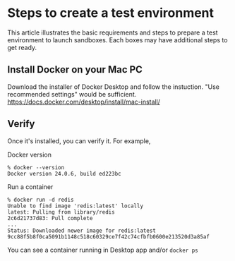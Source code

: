 # Steps to create a test environment
This article illustrates the basic requirements and steps to prepare a test environment to launch sandboxes.
Each boxes may have additional steps to get ready.

## Install Docker on your Mac PC
Download the installer of Docker Desktop and follow the instuction. "Use recommended settings" would be sufficient.
https://docs.docker.com/desktop/install/mac-install/

## Verify
Once it's installed, you can verify it. For example,

Docker version
```
% docker --version
Docker version 24.0.6, build ed223bc
```

Run a container
```
% docker run -d redis
Unable to find image 'redis:latest' locally
latest: Pulling from library/redis
2c6d21737d83: Pull complete 
...
Status: Downloaded newer image for redis:latest
9cc88f5b8f0ca5091b1148c518c60329ce7f42c74cfbfb0600e213520d3a85af
```

You can see a container running in Desktop app and/or `docker ps`
